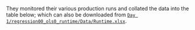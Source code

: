 They monitored their various production runs and collated the data into the table below; which can also be downloaded from [`Day 1/regression00_ols0_runtime/Data/Runtime.xlsx`](https://drive.google.com/open?id=1tMHllofSBkcGQA5wzdJB8L38FCkFH64C).